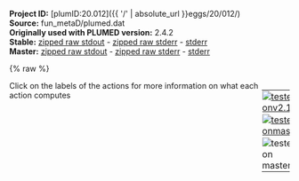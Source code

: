 **Project ID:** [plumID:20.012]({{ '/' | absolute_url }}eggs/20/012/)  
**Source:** fun_metaD/plumed.dat  
**Originally used with PLUMED version:** 2.4.2  
**Stable:** [zipped raw stdout](plumed.dat.plumed.stdout.txt.zip) - [zipped raw stderr](plumed.dat.plumed.stderr.txt.zip) - [stderr](plumed.dat.plumed.stderr)  
**Master:** [zipped raw stdout](plumed.dat.plumed_master.stdout.txt.zip) - [zipped raw stderr](plumed.dat.plumed_master.stderr.txt.zip) - [stderr](plumed.dat.plumed_master.stderr)  

{% raw %}
<div style="width: 100%; float:left">
<div style="width: 90%; float:left" id="value_details_data/fun_metaD/plumed.dat"> Click on the labels of the actions for more information on what each action computes </div>
<div style="width: 10%; float:left"><table><tr><td style="padding:1px"><a href="plumed.dat.plumed.stderr"><img src="https://img.shields.io/badge/v2.10-passing-green.svg" alt="tested onv2.10" /></a></td></tr><tr><td style="padding:1px"><a href="plumed.dat.plumed_master.stderr"><img src="https://img.shields.io/badge/master-passing-green.svg" alt="tested onmaster" /></a></td></tr><tr><td style="padding:1px"><img src="https://img.shields.io/badge/with-LOAD-yellow.svg" alt="tested on master" /></td></tr>
</table></div></div>
<pre style="width=97%;">
<span style="color:blue" class="comment">#####################################</span>
<span style="color:blue" class="comment">#plumed.dat for Funnel MetaD + SWISH#</span>
<span style="color:blue" class="comment">#####################################</span>
<span style="color:blue" class="comment">#RESTART</span>

<br/><span style="color:blue" class="comment">###############################################</span>
<span style="color:blue" class="comment">###DEFINE RADIUS + CALC PROT-LIG VECTOR COMP###</span>
<span style="color:blue" class="comment">###############################################</span>
<span style="color:blue" class="comment">#LOAD FILE=ProjectionOnAxis.cpp  # Now part of Plumed, not necessary to load it</span>
<br/><span class="plumedtooltip" style="color:green">WHOLEMOLECULES<span class="right">This action is used to rebuild molecules that can become split by the periodic boundary conditions. <a href="https://www.plumed.org/doc-master/user-doc/html/_w_h_o_l_e_m_o_l_e_c_u_l_e_s.html" style="color:green">More details</a><i></i></span></span> <span class="plumedtooltip">STRIDE<span class="right"> the frequency with which molecules are reassembled<i></i></span></span>=1 <span class="plumedtooltip">ENTITY0<span class="right">the atoms that make up a molecule that you wish to align<i></i></span></span>=1-5120 <span class="plumedtooltip">ENTITY1<span class="right">the atoms that make up a molecule that you wish to align<i></i></span></span>=5121-5137

<span style="color:blue" class="comment">########################</span>
<span style="color:blue" class="comment">###DEFINITION_OF_COMs###</span>
<span style="color:blue" class="comment">########################</span>
<span style="display:none;" id="data/fun_metaD/plumed.dat">The WHOLEMOLECULES action with label <b></b> calculates something</span><b name="data/fun_metaD/plumed.datlig" onclick='showPath("data/fun_metaD/plumed.dat","data/fun_metaD/plumed.datlig","data/fun_metaD/plumed.datlig","violet")'>lig</b><span style="display:none;" id="data/fun_metaD/plumed.datlig">The COM action with label <b>lig</b> calculates the following quantities:<table  align="center" frame="void" width="95%" cellpadding="5%"><tr><td width="5%"><b> Quantity </b>  </td><td width="5%"><b> Type </b>  </td><td><b> Description </b> </td></tr><tr><td width="5%">lig</td><td width="5%"><font color="violet">atoms</font></td><td>virtual atom calculated by COM action</td></tr></table></span>: <span class="plumedtooltip" style="color:green">COM<span class="right">Calculate the center of mass for a group of atoms. <a href="https://www.plumed.org/doc-master/user-doc/html/_c_o_m.html" style="color:green">More details</a><i></i></span></span> <span class="plumedtooltip">ATOMS<span class="right">the list of atoms which are involved the virtual atom's definition<i></i></span></span>=5121-5137		<span style="color:blue" class="comment"># Ligand - 547 FRG</span>
<b name="data/fun_metaD/plumed.datp2_FS1" onclick='showPath("data/fun_metaD/plumed.dat","data/fun_metaD/plumed.datp2_FS1","data/fun_metaD/plumed.datp2_FS1","violet")'>p2_FS1</b><span style="display:none;" id="data/fun_metaD/plumed.datp2_FS1">The COM action with label <b>p2_FS1</b> calculates the following quantities:<table  align="center" frame="void" width="95%" cellpadding="5%"><tr><td width="5%"><b> Quantity </b>  </td><td width="5%"><b> Type </b>  </td><td><b> Description </b> </td></tr><tr><td width="5%">p2_FS1</td><td width="5%"><font color="violet">atoms</font></td><td>virtual atom calculated by COM action</td></tr></table></span>: <span class="plumedtooltip" style="color:green">COM<span class="right">Calculate the center of mass for a group of atoms. <a href="https://www.plumed.org/doc-master/user-doc/html/_c_o_m.html" style="color:green">More details</a><i></i></span></span> <span class="plumedtooltip">ATOMS<span class="right">the list of atoms which are involved the virtual atom's definition<i></i></span></span>=3019,4303,4718	<span style="color:blue" class="comment"># 196 SER@CA, 274 VAL@CA, 300 HIS(HIE)@CA</span>
<b name="data/fun_metaD/plumed.datp2_FS2" onclick='showPath("data/fun_metaD/plumed.dat","data/fun_metaD/plumed.datp2_FS2","data/fun_metaD/plumed.datp2_FS2","violet")'>p2_FS2</b><span style="display:none;" id="data/fun_metaD/plumed.datp2_FS2">The COM action with label <b>p2_FS2</b> calculates the following quantities:<table  align="center" frame="void" width="95%" cellpadding="5%"><tr><td width="5%"><b> Quantity </b>  </td><td width="5%"><b> Type </b>  </td><td><b> Description </b> </td></tr><tr><td width="5%">p2_FS2</td><td width="5%"><font color="violet">atoms</font></td><td>virtual atom calculated by COM action</td></tr></table></span>: <span class="plumedtooltip" style="color:green">COM<span class="right">Calculate the center of mass for a group of atoms. <a href="https://www.plumed.org/doc-master/user-doc/html/_c_o_m.html" style="color:green">More details</a><i></i></span></span> <span class="plumedtooltip">ATOMS<span class="right">the list of atoms which are involved the virtual atom's definition<i></i></span></span>=2321,2160,4385,2411	<span style="color:blue" class="comment"># 152 SER@CA, 141 ILE@CA, 279 MET@CA, 158 VAL@CA</span>
<b name="data/fun_metaD/plumed.datp1" onclick='showPath("data/fun_metaD/plumed.dat","data/fun_metaD/plumed.datp1","data/fun_metaD/plumed.datp1","violet")'>p1</b><span style="display:none;" id="data/fun_metaD/plumed.datp1">The GROUP action with label <b>p1</b> calculates the following quantities:<table  align="center" frame="void" width="95%" cellpadding="5%"><tr><td width="5%"><b> Quantity </b>  </td><td width="5%"><b> Type </b>  </td><td><b> Description </b> </td></tr><tr><td width="5%">p1</td><td width="5%"><font color="violet">atoms</font></td><td>indices of atoms specified in GROUP</td></tr></table></span>: <span class="plumedtooltip" style="color:green">GROUP<span class="right">Define a group of atoms so that a particular list of atoms can be referenced with a single label in definitions of CVs or virtual atoms. <a href="https://www.plumed.org/doc-master/user-doc/html/_g_r_o_u_p.html" style="color:green">More details</a><i></i></span></span> <span class="plumedtooltip">ATOMS<span class="right">the numerical indexes for the set of atoms in the group<i></i></span></span>=3728			<span style="color:blue" class="comment"># 241 TRP@CA</span>
<br/><span style="color:blue" class="comment">########################</span>
<span style="color:blue" class="comment">###DEFINITION_OF_ARGs###</span>
<span style="color:blue" class="comment">########################</span>
<span style="color:blue" class="comment"># CV1: pp.proj = projection on the axis. The distance from the axis to the origin (along the axis)</span>
<span style="color:blue" class="comment"># CV2: pp.ext = orthogonal distance between the ATOM(=lig) to the axis.</span>
<span style="color:blue" class="comment"># CV3: ener = energy for the well-tempered ensemble. NOT for plain metaD.</span>
<span style="color:blue" class="comment">##############################</span>
<span style="color:blue" class="comment">###PoA_CV_for_Funnel_Side-1###</span>
<span style="color:blue" class="comment">##############################</span>
<span style="color:blue" class="comment">#pp: PROJECTION_ON_AXIS AXIS_ATOMS=p1,p2_FS1 ATOM=lig</span>
<br/><span style="color:blue" class="comment">##############################</span>
<span style="color:blue" class="comment">###PoA_CV_for_Funnel_Side-2###</span>
<span style="color:blue" class="comment">##############################</span>
<b name="data/fun_metaD/plumed.datpp" onclick='showPath("data/fun_metaD/plumed.dat","data/fun_metaD/plumed.datpp","data/fun_metaD/plumed.datpp","black")'>pp</b><span style="display:none;" id="data/fun_metaD/plumed.datpp">The PROJECTION_ON_AXIS action with label <b>pp</b> calculates the following quantities:<table  align="center" frame="void" width="95%" cellpadding="5%"><tr><td width="5%"><b> Quantity </b>  </td><td width="5%"><b> Type </b>  </td><td><b> Description </b> </td></tr><tr><td width="5%">pp.proj</td><td width="5%"><font color="black">scalar</font></td><td>The value of the projection along the axis</td></tr><tr><td width="5%">pp.ext</td><td width="5%"><font color="black">scalar</font></td><td>The value of the extension from the axis</td></tr></table></span>: <span class="plumedtooltip" style="color:green">PROJECTION_ON_AXIS<span class="right">Calculate a position based on the projection along and extension from a defined axis. <a href="https://www.plumed.org/doc-master/user-doc/html/_p_r_o_j_e_c_t_i_o_n__o_n__a_x_i_s.html" style="color:green">More details</a><i></i></span></span> <span class="plumedtooltip">AXIS_ATOMS<span class="right">The atoms that define the direction of the axis of interest<i></i></span></span>=<b name="data/fun_metaD/plumed.datp1">p1</b>,<b name="data/fun_metaD/plumed.datp2_FS2">p2_FS2</b> <span class="plumedtooltip">ATOM<span class="right">The atom whose position we want to project on the axis of interest<i></i></span></span>=<b name="data/fun_metaD/plumed.datlig">lig</b>



<span style="color:blue" class="comment">#######################</span>
<span style="color:blue" class="comment">###FUNNEL_PARAMETERS###</span>
<span style="color:blue" class="comment">#######################</span>
<span id="data/fun_metaD/plumed.datdefs_cent_short"><b name="data/fun_metaD/plumed.dats_cent" onclick='showPath("data/fun_metaD/plumed.dat","data/fun_metaD/plumed.dats_cent","data/fun_metaD/plumed.dats_cent","black")'>s_cent</b><span style="display:none;" id="data/fun_metaD/plumed.dats_cent">The CONSTANT action with label <b>s_cent</b> calculates the following quantities:<table  align="center" frame="void" width="95%" cellpadding="5%"><tr><td width="5%"><b> Quantity </b>  </td><td width="5%"><b> Type </b>  </td><td><b> Description </b> </td></tr><tr><td width="5%">s_cent</td><td width="5%"><font color="black">scalar</font></td><td>the constant value that was read from the plumed input</td></tr></table></span>: <span class="plumedtooltip" style="color:green">CONSTANT<span class="right">Create a constant value that can be passed to actions This action has <a class="toggler" href='javascript:;' onclick='toggleDisplay("data/fun_metaD/plumed.datdefs_cent");'>hidden defaults</a>. <a href="https://www.plumed.org/doc-master/user-doc/html/_c_o_n_s_t_a_n_t.html">More details</a><i></i></span></span> <span class="plumedtooltip">VALUES<span class="right">the numbers that are in your constant value<i></i></span></span>=3.0      	                              <span style="color:blue" class="comment"># INFLEXION</span>
</span><span id="data/fun_metaD/plumed.datdefs_cent_long" style="display:none;"><b name="data/fun_metaD/plumed.dats_cent" onclick='showPath("data/fun_metaD/plumed.dat","data/fun_metaD/plumed.dats_cent","data/fun_metaD/plumed.dats_cent","black")'>s_cent</b>: <span class="plumedtooltip" style="color:green">CONSTANT<span class="right">Create a constant value that can be passed to actions This action uses the <a class="toggler" href='javascript:;' onclick='toggleDisplay("data/fun_metaD/plumed.datdefs_cent");'>defaults shown here</a>. <a href="https://www.plumed.org/doc-master/user-doc/html/_c_o_n_s_t_a_n_t.html">More details</a><i></i></span></span> <span class="plumedtooltip">VALUES<span class="right">the numbers that are in your constant value<i></i></span></span>=3.0      	                              <span style="color:blue" class="comment"># INFLEXION  NROWS=0 NCOLS=0</span>
</span><span id="data/fun_metaD/plumed.datdefbeta_cent_short"><b name="data/fun_metaD/plumed.datbeta_cent" onclick='showPath("data/fun_metaD/plumed.dat","data/fun_metaD/plumed.datbeta_cent","data/fun_metaD/plumed.datbeta_cent","black")'>beta_cent</b><span style="display:none;" id="data/fun_metaD/plumed.datbeta_cent">The CONSTANT action with label <b>beta_cent</b> calculates the following quantities:<table  align="center" frame="void" width="95%" cellpadding="5%"><tr><td width="5%"><b> Quantity </b>  </td><td width="5%"><b> Type </b>  </td><td><b> Description </b> </td></tr><tr><td width="5%">beta_cent</td><td width="5%"><font color="black">scalar</font></td><td>the constant value that was read from the plumed input</td></tr></table></span>: <span class="plumedtooltip" style="color:green">CONSTANT<span class="right">Create a constant value that can be passed to actions This action has <a class="toggler" href='javascript:;' onclick='toggleDisplay("data/fun_metaD/plumed.datdefbeta_cent");'>hidden defaults</a>. <a href="https://www.plumed.org/doc-master/user-doc/html/_c_o_n_s_t_a_n_t.html">More details</a><i></i></span></span> <span class="plumedtooltip">VALUES<span class="right">the numbers that are in your constant value<i></i></span></span>=1.5    	                              <span style="color:blue" class="comment"># STEEPNESS</span>
</span><span id="data/fun_metaD/plumed.datdefbeta_cent_long" style="display:none;"><b name="data/fun_metaD/plumed.datbeta_cent" onclick='showPath("data/fun_metaD/plumed.dat","data/fun_metaD/plumed.datbeta_cent","data/fun_metaD/plumed.datbeta_cent","black")'>beta_cent</b>: <span class="plumedtooltip" style="color:green">CONSTANT<span class="right">Create a constant value that can be passed to actions This action uses the <a class="toggler" href='javascript:;' onclick='toggleDisplay("data/fun_metaD/plumed.datdefbeta_cent");'>defaults shown here</a>. <a href="https://www.plumed.org/doc-master/user-doc/html/_c_o_n_s_t_a_n_t.html">More details</a><i></i></span></span> <span class="plumedtooltip">VALUES<span class="right">the numbers that are in your constant value<i></i></span></span>=1.5    	                              <span style="color:blue" class="comment"># STEEPNESS  NROWS=0 NCOLS=0</span>
</span><span id="data/fun_metaD/plumed.datdefwall_width_short"><b name="data/fun_metaD/plumed.datwall_width" onclick='showPath("data/fun_metaD/plumed.dat","data/fun_metaD/plumed.datwall_width","data/fun_metaD/plumed.datwall_width","black")'>wall_width</b><span style="display:none;" id="data/fun_metaD/plumed.datwall_width">The CONSTANT action with label <b>wall_width</b> calculates the following quantities:<table  align="center" frame="void" width="95%" cellpadding="5%"><tr><td width="5%"><b> Quantity </b>  </td><td width="5%"><b> Type </b>  </td><td><b> Description </b> </td></tr><tr><td width="5%">wall_width</td><td width="5%"><font color="black">scalar</font></td><td>the constant value that was read from the plumed input</td></tr></table></span>: <span class="plumedtooltip" style="color:green">CONSTANT<span class="right">Create a constant value that can be passed to actions This action has <a class="toggler" href='javascript:;' onclick='toggleDisplay("data/fun_metaD/plumed.datdefwall_width");'>hidden defaults</a>. <a href="https://www.plumed.org/doc-master/user-doc/html/_c_o_n_s_t_a_n_t.html">More details</a><i></i></span></span> <span class="plumedtooltip">VALUES<span class="right">the numbers that are in your constant value<i></i></span></span>=1.2   	                              <span style="color:blue" class="comment"># WIDTH (h)</span>
</span><span id="data/fun_metaD/plumed.datdefwall_width_long" style="display:none;"><b name="data/fun_metaD/plumed.datwall_width" onclick='showPath("data/fun_metaD/plumed.dat","data/fun_metaD/plumed.datwall_width","data/fun_metaD/plumed.datwall_width","black")'>wall_width</b>: <span class="plumedtooltip" style="color:green">CONSTANT<span class="right">Create a constant value that can be passed to actions This action uses the <a class="toggler" href='javascript:;' onclick='toggleDisplay("data/fun_metaD/plumed.datdefwall_width");'>defaults shown here</a>. <a href="https://www.plumed.org/doc-master/user-doc/html/_c_o_n_s_t_a_n_t.html">More details</a><i></i></span></span> <span class="plumedtooltip">VALUES<span class="right">the numbers that are in your constant value<i></i></span></span>=1.2   	                              <span style="color:blue" class="comment"># WIDTH (h)  NROWS=0 NCOLS=0</span>
</span><span id="data/fun_metaD/plumed.datdefwall_buffer_short"><b name="data/fun_metaD/plumed.datwall_buffer" onclick='showPath("data/fun_metaD/plumed.dat","data/fun_metaD/plumed.datwall_buffer","data/fun_metaD/plumed.datwall_buffer","black")'>wall_buffer</b><span style="display:none;" id="data/fun_metaD/plumed.datwall_buffer">The CONSTANT action with label <b>wall_buffer</b> calculates the following quantities:<table  align="center" frame="void" width="95%" cellpadding="5%"><tr><td width="5%"><b> Quantity </b>  </td><td width="5%"><b> Type </b>  </td><td><b> Description </b> </td></tr><tr><td width="5%">wall_buffer</td><td width="5%"><font color="black">scalar</font></td><td>the constant value that was read from the plumed input</td></tr></table></span>: <span class="plumedtooltip" style="color:green">CONSTANT<span class="right">Create a constant value that can be passed to actions This action has <a class="toggler" href='javascript:;' onclick='toggleDisplay("data/fun_metaD/plumed.datdefwall_buffer");'>hidden defaults</a>. <a href="https://www.plumed.org/doc-master/user-doc/html/_c_o_n_s_t_a_n_t.html">More details</a><i></i></span></span> <span class="plumedtooltip">VALUES<span class="right">the numbers that are in your constant value<i></i></span></span>=0.15  	                              <span style="color:blue" class="comment"># BUFFER (f, total width = WIDTH + BUFFER)</span>
</span><span id="data/fun_metaD/plumed.datdefwall_buffer_long" style="display:none;"><b name="data/fun_metaD/plumed.datwall_buffer" onclick='showPath("data/fun_metaD/plumed.dat","data/fun_metaD/plumed.datwall_buffer","data/fun_metaD/plumed.datwall_buffer","black")'>wall_buffer</b>: <span class="plumedtooltip" style="color:green">CONSTANT<span class="right">Create a constant value that can be passed to actions This action uses the <a class="toggler" href='javascript:;' onclick='toggleDisplay("data/fun_metaD/plumed.datdefwall_buffer");'>defaults shown here</a>. <a href="https://www.plumed.org/doc-master/user-doc/html/_c_o_n_s_t_a_n_t.html">More details</a><i></i></span></span> <span class="plumedtooltip">VALUES<span class="right">the numbers that are in your constant value<i></i></span></span>=0.15  	                              <span style="color:blue" class="comment"># BUFFER (f, total width = WIDTH + BUFFER)  NROWS=0 NCOLS=0</span>
</span><b name="data/fun_metaD/plumed.datlwall" onclick='showPath("data/fun_metaD/plumed.dat","data/fun_metaD/plumed.datlwall","data/fun_metaD/plumed.datlwall","black")'>lwall</b><span style="display:none;" id="data/fun_metaD/plumed.datlwall">The LOWER_WALLS action with label <b>lwall</b> calculates the following quantities:<table  align="center" frame="void" width="95%" cellpadding="5%"><tr><td width="5%"><b> Quantity </b>  </td><td width="5%"><b> Type </b>  </td><td><b> Description </b> </td></tr><tr><td width="5%">lwall.bias</td><td width="5%"><font color="black">scalar</font></td><td>the instantaneous value of the bias potential</td></tr><tr><td width="5%">lwall.force2</td><td width="5%"><font color="black">scalar</font></td><td>the instantaneous value of the squared force due to this bias potential</td></tr></table></span>: <span class="plumedtooltip" style="color:green">LOWER_WALLS<span class="right">Defines a wall for the value of one or more collective variables, <a href="https://www.plumed.org/doc-master/user-doc/html/_l_o_w_e_r__w_a_l_l_s.html" style="color:green">More details</a><i></i></span></span> <span class="plumedtooltip">ARG<span class="right">the arguments on which the bias is acting<i></i></span></span>=<b name="data/fun_metaD/plumed.datpp">pp.proj</b> <span class="plumedtooltip">AT<span class="right">the positions of the wall<i></i></span></span>=0.0 <span class="plumedtooltip">KAPPA<span class="right">the force constant for the wall<i></i></span></span>=2000.0 <span class="plumedtooltip">EXP<span class="right"> the powers for the walls<i></i></span></span>=2 <span class="plumedtooltip">EPS<span class="right"> the values for s_i in the expression for a wall<i></i></span></span>=1        <span style="color:blue" class="comment"># Lower Wall (the starting point of the funnel)</span>
<b name="data/fun_metaD/plumed.datuwall" onclick='showPath("data/fun_metaD/plumed.dat","data/fun_metaD/plumed.datuwall","data/fun_metaD/plumed.datuwall","black")'>uwall</b><span style="display:none;" id="data/fun_metaD/plumed.datuwall">The UPPER_WALLS action with label <b>uwall</b> calculates the following quantities:<table  align="center" frame="void" width="95%" cellpadding="5%"><tr><td width="5%"><b> Quantity </b>  </td><td width="5%"><b> Type </b>  </td><td><b> Description </b> </td></tr><tr><td width="5%">uwall.bias</td><td width="5%"><font color="black">scalar</font></td><td>the instantaneous value of the bias potential</td></tr><tr><td width="5%">uwall.force2</td><td width="5%"><font color="black">scalar</font></td><td>the instantaneous value of the squared force due to this bias potential</td></tr></table></span>: <span class="plumedtooltip" style="color:green">UPPER_WALLS<span class="right">Defines a wall for the value of one or more collective variables, <a href="https://www.plumed.org/doc-master/user-doc/html/_u_p_p_e_r__w_a_l_l_s.html" style="color:green">More details</a><i></i></span></span> <span class="plumedtooltip">ARG<span class="right">the arguments on which the bias is acting<i></i></span></span>=<b name="data/fun_metaD/plumed.datpp">pp.proj</b> <span class="plumedtooltip">AT<span class="right">the positions of the wall<i></i></span></span>=4.5 <span class="plumedtooltip">KAPPA<span class="right">the force constant for the wall<i></i></span></span>=2000.0 <span class="plumedtooltip">EXP<span class="right"> the powers for the walls<i></i></span></span>=2 <span class="plumedtooltip">EPS<span class="right"> the values for s_i in the expression for a wall<i></i></span></span>=1 	      <span style="color:blue" class="comment"># Upper Wall (the ending point of the funnel)</span>

<br/><span style="color:blue" class="comment">##################################</span>
<span style="color:blue" class="comment">###########CALCULATE FUNNEL#######</span>
<span style="color:blue" class="comment"># Returns the radius of the funnel</span>
<span style="color:blue" class="comment"># at the current value of the cv</span>
<span style="color:blue" class="comment">##################################</span>
<span class="plumedtooltip" style="color:green">MATHEVAL<span class="right">An alias to the CUSTOM function that can also be used to calaculate combinations of variables using a custom expression. <a href="https://www.plumed.org/doc-master/user-doc/html/_m_a_t_h_e_v_a_l.html" style="color:green">More details</a><i></i></span></span> ...
	<span class="plumedtooltip">LABEL<span class="right">a label for the action so that its output can be referenced in the input to other actions<i></i></span></span>=<b name="data/fun_metaD/plumed.datwall_center" onclick='showPath("data/fun_metaD/plumed.dat","data/fun_metaD/plumed.datwall_center","data/fun_metaD/plumed.datwall_center","black")'>wall_center</b><span style="display:none;" id="data/fun_metaD/plumed.datwall_center">The MATHEVAL action with label <b>wall_center</b> calculates the following quantities:<table  align="center" frame="void" width="95%" cellpadding="5%"><tr><td width="5%"><b> Quantity </b>  </td><td width="5%"><b> Type </b>  </td><td><b> Description </b> </td></tr><tr><td width="5%">wall_center</td><td width="5%"><font color="black">scalar</font></td><td>an arbitrary function</td></tr></table></span>
	<span class="plumedtooltip">ARG<span class="right">the values input to this function<i></i></span></span>=<b name="data/fun_metaD/plumed.datpp">pp.proj</b>,<b name="data/fun_metaD/plumed.dats_cent">s_cent</b>,<b name="data/fun_metaD/plumed.datbeta_cent">beta_cent</b>,<b name="data/fun_metaD/plumed.datwall_width">wall_width</b>,<b name="data/fun_metaD/plumed.datwall_buffer">wall_buffer</b>
	<span class="plumedtooltip">VAR<span class="right">the names to give each of the arguments in the function<i></i></span></span>=s,sc,b,h,f
	<span class="plumedtooltip">FUNC<span class="right">the function you wish to evaluate<i></i></span></span>=h*(1./(1.+exp(b*(s-sc))))+f
	<span class="plumedtooltip">PERIODIC<span class="right">if the output of your function is periodic then you should specify the periodicity of the function<i></i></span></span>=NO
... MATHEVAL

<br/><span style="color:blue" class="comment">##############################</span>
<span style="color:blue" class="comment">#####POTENTIAL_PARAMETERS#####</span>
<span style="color:blue" class="comment">##############################</span>
<span id="data/fun_metaD/plumed.datdefscaling_short"><b name="data/fun_metaD/plumed.datscaling" onclick='showPath("data/fun_metaD/plumed.dat","data/fun_metaD/plumed.datscaling","data/fun_metaD/plumed.datscaling","black")'>scaling</b><span style="display:none;" id="data/fun_metaD/plumed.datscaling">The CONSTANT action with label <b>scaling</b> calculates the following quantities:<table  align="center" frame="void" width="95%" cellpadding="5%"><tr><td width="5%"><b> Quantity </b>  </td><td width="5%"><b> Type </b>  </td><td><b> Description </b> </td></tr><tr><td width="5%">scaling</td><td width="5%"><font color="black">scalar</font></td><td>the constant value that was read from the plumed input</td></tr></table></span>: <span class="plumedtooltip" style="color:green">CONSTANT<span class="right">Create a constant value that can be passed to actions This action has <a class="toggler" href='javascript:;' onclick='toggleDisplay("data/fun_metaD/plumed.datdefscaling");'>hidden defaults</a>. <a href="https://www.plumed.org/doc-master/user-doc/html/_c_o_n_s_t_a_n_t.html">More details</a><i></i></span></span> <span class="plumedtooltip">VALUES<span class="right">the numbers that are in your constant value<i></i></span></span>=1.0
</span><span id="data/fun_metaD/plumed.datdefscaling_long" style="display:none;"><b name="data/fun_metaD/plumed.datscaling" onclick='showPath("data/fun_metaD/plumed.dat","data/fun_metaD/plumed.datscaling","data/fun_metaD/plumed.datscaling","black")'>scaling</b>: <span class="plumedtooltip" style="color:green">CONSTANT<span class="right">Create a constant value that can be passed to actions This action uses the <a class="toggler" href='javascript:;' onclick='toggleDisplay("data/fun_metaD/plumed.datdefscaling");'>defaults shown here</a>. <a href="https://www.plumed.org/doc-master/user-doc/html/_c_o_n_s_t_a_n_t.html">More details</a><i></i></span></span> <span class="plumedtooltip">VALUES<span class="right">the numbers that are in your constant value<i></i></span></span>=1.0  <span class="plumedtooltip">NROWS<span class="right"> the number of rows in your input matrix<i></i></span></span>=0 <span class="plumedtooltip">NCOLS<span class="right"> the number of columns in your matrix<i></i></span></span>=0
</span><span id="data/fun_metaD/plumed.datdefspring_short"><b name="data/fun_metaD/plumed.datspring" onclick='showPath("data/fun_metaD/plumed.dat","data/fun_metaD/plumed.datspring","data/fun_metaD/plumed.datspring","black")'>spring</b><span style="display:none;" id="data/fun_metaD/plumed.datspring">The CONSTANT action with label <b>spring</b> calculates the following quantities:<table  align="center" frame="void" width="95%" cellpadding="5%"><tr><td width="5%"><b> Quantity </b>  </td><td width="5%"><b> Type </b>  </td><td><b> Description </b> </td></tr><tr><td width="5%">spring</td><td width="5%"><font color="black">scalar</font></td><td>the constant value that was read from the plumed input</td></tr></table></span>: <span class="plumedtooltip" style="color:green">CONSTANT<span class="right">Create a constant value that can be passed to actions This action has <a class="toggler" href='javascript:;' onclick='toggleDisplay("data/fun_metaD/plumed.datdefspring");'>hidden defaults</a>. <a href="https://www.plumed.org/doc-master/user-doc/html/_c_o_n_s_t_a_n_t.html">More details</a><i></i></span></span> <span class="plumedtooltip">VALUES<span class="right">the numbers that are in your constant value<i></i></span></span>=1000.0
</span><span id="data/fun_metaD/plumed.datdefspring_long" style="display:none;"><b name="data/fun_metaD/plumed.datspring" onclick='showPath("data/fun_metaD/plumed.dat","data/fun_metaD/plumed.datspring","data/fun_metaD/plumed.datspring","black")'>spring</b>: <span class="plumedtooltip" style="color:green">CONSTANT<span class="right">Create a constant value that can be passed to actions This action uses the <a class="toggler" href='javascript:;' onclick='toggleDisplay("data/fun_metaD/plumed.datdefspring");'>defaults shown here</a>. <a href="https://www.plumed.org/doc-master/user-doc/html/_c_o_n_s_t_a_n_t.html">More details</a><i></i></span></span> <span class="plumedtooltip">VALUES<span class="right">the numbers that are in your constant value<i></i></span></span>=1000.0  <span class="plumedtooltip">NROWS<span class="right"> the number of rows in your input matrix<i></i></span></span>=0 <span class="plumedtooltip">NCOLS<span class="right"> the number of columns in your matrix<i></i></span></span>=0
</span><br/><span style="color:blue" class="comment">##############################</span>
<span style="color:blue" class="comment">#######DEFINE_POTENTIAL#######</span>
<span style="color:blue" class="comment">##############################</span>
<span class="plumedtooltip" style="color:green">MATHEVAL<span class="right">An alias to the CUSTOM function that can also be used to calaculate combinations of variables using a custom expression. <a href="https://www.plumed.org/doc-master/user-doc/html/_m_a_t_h_e_v_a_l.html" style="color:green">More details</a><i></i></span></span> ...
	<span class="plumedtooltip">LABEL<span class="right">a label for the action so that its output can be referenced in the input to other actions<i></i></span></span>=<b name="data/fun_metaD/plumed.datwall_bias" onclick='showPath("data/fun_metaD/plumed.dat","data/fun_metaD/plumed.datwall_bias","data/fun_metaD/plumed.datwall_bias","black")'>wall_bias</b><span style="display:none;" id="data/fun_metaD/plumed.datwall_bias">The MATHEVAL action with label <b>wall_bias</b> calculates the following quantities:<table  align="center" frame="void" width="95%" cellpadding="5%"><tr><td width="5%"><b> Quantity </b>  </td><td width="5%"><b> Type </b>  </td><td><b> Description </b> </td></tr><tr><td width="5%">wall_bias</td><td width="5%"><font color="black">scalar</font></td><td>an arbitrary function</td></tr></table></span>
	<span class="plumedtooltip">ARG<span class="right">the values input to this function<i></i></span></span>=<b name="data/fun_metaD/plumed.datpp">pp.ext</b>,<b name="data/fun_metaD/plumed.datspring">spring</b>,<b name="data/fun_metaD/plumed.datwall_center">wall_center</b>,<b name="data/fun_metaD/plumed.datscaling">scaling</b>
	<span class="plumedtooltip">VAR<span class="right">the names to give each of the arguments in the function<i></i></span></span>=z,k,zc,sf
	<span class="plumedtooltip">FUNC<span class="right">the function you wish to evaluate<i></i></span></span>=step(z-zc)*k*(z-zc)*(z-zc)/(sf*sf)
	<span class="plumedtooltip">PERIODIC<span class="right">if the output of your function is periodic then you should specify the periodicity of the function<i></i></span></span>=NO
... MATHEVAL
<br/><b name="data/fun_metaD/plumed.datfinalbias" onclick='showPath("data/fun_metaD/plumed.dat","data/fun_metaD/plumed.datfinalbias","data/fun_metaD/plumed.datfinalbias","black")'>finalbias</b><span style="display:none;" id="data/fun_metaD/plumed.datfinalbias">The BIASVALUE action with label <b>finalbias</b> calculates the following quantities:<table  align="center" frame="void" width="95%" cellpadding="5%"><tr><td width="5%"><b> Quantity </b>  </td><td width="5%"><b> Type </b>  </td><td><b> Description </b> </td></tr><tr><td width="5%">finalbias.bias</td><td width="5%"><font color="black">scalar</font></td><td>the instantaneous value of the bias potential</td></tr><tr><td width="5%">finalbias.wall_bias_bias</td><td width="5%"><font color="black">scalar</font></td><td>one or multiple instances of this quantity can be referenced elsewhere in the input file. these quantities will named with  the arguments of the bias followed by the character string _bias. These quantities tell the user how much the bias is due to each of the colvars. This particular component measures this quantity for the input CV named wall_bias</td></tr></table></span>: <span class="plumedtooltip" style="color:green">BIASVALUE<span class="right">Takes the value of one variable and use it as a bias <a href="https://www.plumed.org/doc-master/user-doc/html/_b_i_a_s_v_a_l_u_e.html" style="color:green">More details</a><i></i></span></span> <span class="plumedtooltip">ARG<span class="right">the labels of the scalar/vector arguments whose values will be used as a bias on the system<i></i></span></span>=<b name="data/fun_metaD/plumed.datwall_bias">wall_bias</b>


<span style="color:blue" class="comment">###############################</span>
<span style="color:blue" class="comment">########DEFINE_METAD###########</span>
<span style="color:blue" class="comment">###############################</span>
<span class="plumedtooltip" style="color:green">METAD<span class="right">Used to performed metadynamics on one or more collective variables. <a href="https://www.plumed.org/doc-master/user-doc/html/_m_e_t_a_d.html" style="color:green">More details</a><i></i></span></span> ...
	<span class="plumedtooltip">LABEL<span class="right">a label for the action so that its output can be referenced in the input to other actions<i></i></span></span>=<b name="data/fun_metaD/plumed.datmeta" onclick='showPath("data/fun_metaD/plumed.dat","data/fun_metaD/plumed.datmeta","data/fun_metaD/plumed.datmeta","black")'>meta</b><span style="display:none;" id="data/fun_metaD/plumed.datmeta">The METAD action with label <b>meta</b> calculates the following quantities:<table  align="center" frame="void" width="95%" cellpadding="5%"><tr><td width="5%"><b> Quantity </b>  </td><td width="5%"><b> Type </b>  </td><td><b> Description </b> </td></tr><tr><td width="5%">meta.bias</td><td width="5%"><font color="black">scalar</font></td><td>the instantaneous value of the bias potential</td></tr></table></span> <span class="plumedtooltip">ARG<span class="right">the labels of the scalars on which the bias will act<i></i></span></span>=<b name="data/fun_metaD/plumed.datpp">pp.proj</b>,<b name="data/fun_metaD/plumed.datpp">pp.ext</b> 
	<span class="plumedtooltip">SIGMA<span class="right">the widths of the Gaussian hills<i></i></span></span>=0.025,0.03 <span class="plumedtooltip">HEIGHT<span class="right">the heights of the Gaussian hills<i></i></span></span>=1.5 
	<span class="plumedtooltip">PACE<span class="right">the frequency for hill addition<i></i></span></span>=1000 <span class="plumedtooltip">FILE<span class="right"> a file in which the list of added hills is stored<i></i></span></span>=HILLS 
        <span style="color:blue" class="comment">#GRID_MIN=-0.5,0.0 GRID_MAX=5.0,2.0 GRID_SPACING=0.005,0.06</span>
	<span class="plumedtooltip">BIASFACTOR<span class="right">use well tempered metadynamics and use this bias factor<i></i></span></span>=10.0 <span class="plumedtooltip">TEMP<span class="right">the system temperature - this is only needed if you are doing well-tempered metadynamics<i></i></span></span>=300	
	
	<span style="color:blue" class="comment">#REWEIGHTING_NGRID=1120,40</span>
	<span style="color:blue" class="comment">#REWEIGHTING_NHILLS=20</span>
... METAD
<span style="color:blue" class="comment">#GRID_MIN=0.0,0.0 GRID_MAX=2.0,2.0 GRID_BIN=160,133</span>
<br/><span class="plumedtooltip" style="color:green">PRINT<span class="right">Print quantities to a file. <a href="https://www.plumed.org/doc-master/user-doc/html/_p_r_i_n_t.html" style="color:green">More details</a><i></i></span></span> <span class="plumedtooltip">ARG<span class="right">the labels of the values that you would like to print to the file<i></i></span></span>=* <span class="plumedtooltip">STRIDE<span class="right"> the frequency with which the quantities of interest should be output<i></i></span></span>=1000 <span class="plumedtooltip">FILE<span class="right">the name of the file on which to output these quantities<i></i></span></span>=COLVAR <span class="plumedtooltip">FMT<span class="right">the format that should be used to output real numbers<i></i></span></span>=%8.4f
</pre>
{% endraw %}
